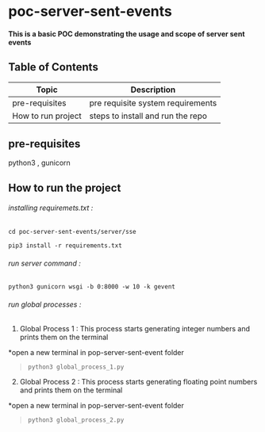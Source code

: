 # poc-server-sent-events
#### This is a basic POC demonstrating the usage and scope of server sent events

## Table of Contents
| Topic | Description |
| ----- | ----------- |
| pre-requisites| pre requisite system requirements |
| How to run project | steps to install and run the repo |

## pre-requisites
python3 ,
gunicorn

## How to run the project
###### installing requiremets.txt : 
`cd poc-server-sent-events/server/sse` 

`pip3 install -r requirements.txt`

###### run server command :
`python3 gunicorn wsgi -b 0:8000 -w 10 -k gevent`

###### run global processes :

1. Global Process 1 : This process starts generating integer numbers and prints them on the terminal

  *open a new terminal in pop-server-sent-event folder
  > `python3 global_process_1.py`

2. Global Process 2 : This process starts generating floating point numbers and prints them on the terminal

  *open a new terminal in pop-server-sent-event folder
  > `python3 global_process_2.py`


